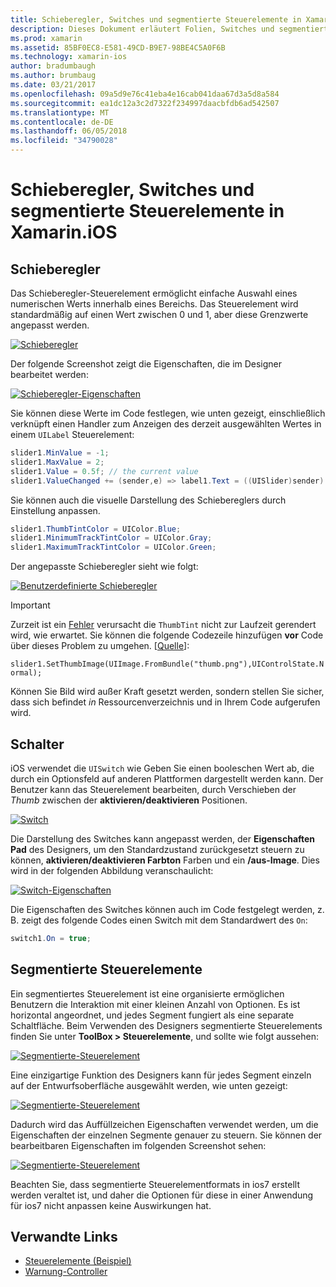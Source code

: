 ```yaml
---
title: Schieberegler, Switches und segmentierte Steuerelemente in Xamarin.iOS
description: Dieses Dokument erläutert Folien, Switches und segmentierte Steuerelemente in Xamarin.iOS, die beschreiben, wie sowohl programmgesteuert als auch in der iOS-Designer mit ihnen zu arbeiten.
ms.prod: xamarin
ms.assetid: 85BF0EC8-E581-49CD-B9E7-98BE4C5A0F6B
ms.technology: xamarin-ios
author: bradumbaugh
ms.author: brumbaug
ms.date: 03/21/2017
ms.openlocfilehash: 09a5d9e76c41eba4e16cab041daa67d3a5d8a584
ms.sourcegitcommit: ea1dc12a3c2d7322f234997daacbfdb6ad542507
ms.translationtype: MT
ms.contentlocale: de-DE
ms.lasthandoff: 06/05/2018
ms.locfileid: "34790028"
---
```

# <a name="sliders-switches-and-segmented-controls-in-xamarinios"></a>Schieberegler, Switches und segmentierte Steuerelemente in Xamarin.iOS

<a name="Sliders" />

## <a name="sliders"></a>Schieberegler

Das Schieberegler-Steuerelement ermöglicht einfache Auswahl eines numerischen Werts innerhalb eines Bereichs. Das Steuerelement wird standardmäßig auf einen Wert zwischen 0 und 1, aber diese Grenzwerte angepasst werden.

 [![](slider-switch-segmented-controls-images/image25a.png "Schieberegler")](slider-switch-segmented-controls-images/image25a.png#lightbox)

Der folgende Screenshot zeigt die Eigenschaften, die im Designer bearbeitet werden:

 [![](slider-switch-segmented-controls-images/image26a.png "Schieberegler-Eigenschaften")](slider-switch-segmented-controls-images/image25a.png#lightbox)

Sie können diese Werte im Code festlegen, wie unten gezeigt, einschließlich verknüpft einen Handler zum Anzeigen des derzeit ausgewählten Wertes in einem `UILabel` Steuerelement:

```csharp
slider1.MinValue = -1;
slider1.MaxValue = 2;
slider1.Value = 0.5f; // the current value
slider1.ValueChanged += (sender,e) => label1.Text = ((UISlider)sender).Value.ToString ();
```

Sie können auch die visuelle Darstellung des Schiebereglers durch Einstellung anpassen.

```csharp
slider1.ThumbTintColor = UIColor.Blue;
slider1.MinimumTrackTintColor = UIColor.Gray;
slider1.MaximumTrackTintColor = UIColor.Green;
```

Der angepasste Schieberegler sieht wie folgt:

 [![](slider-switch-segmented-controls-images/image27a.png "Benutzerdefinierte Schieberegler")](slider-switch-segmented-controls-images/image28a.png#lightbox)

> [!IMPORTANT]
> Zurzeit ist ein [Fehler](http://stackoverflow.com/a/19496179) verursacht die `ThumbTint` nicht zur Laufzeit gerendert wird, wie erwartet. Sie können die folgende Codezeile hinzufügen **vor** Code über dieses Problem zu umgehen. [[Quelle](http://stackoverflow.com/a/21396794)]:
>
> `slider1.SetThumbImage(UIImage.FromBundle("thumb.png"),UIControlState.Normal);`
> 
> Können Sie Bild wird außer Kraft gesetzt werden, sondern stellen Sie sicher, dass sich befindet _in_ Ressourcenverzeichnis und in Ihrem Code aufgerufen wird.

<a name="Switch" />

## <a name="switch"></a>Schalter

iOS verwendet die `UISwitch` wie Geben Sie einen booleschen Wert ab, die durch ein Optionsfeld auf anderen Plattformen dargestellt werden kann. Der Benutzer kann das Steuerelement bearbeiten, durch Verschieben der *Thumb* zwischen der **aktivieren/deaktivieren** Positionen.

 [![](slider-switch-segmented-controls-images/image28a.png "Switch")](slider-switch-segmented-controls-images/image28a.png#lightbox)

Die Darstellung des Switches kann angepasst werden, der **Eigenschaften Pad** des Designers, um den Standardzustand zurückgesetzt steuern zu können, **aktivieren/deaktivieren Farbton** Farben und ein   **/aus-Image**. Dies wird in der folgenden Abbildung veranschaulicht:

 [![](slider-switch-segmented-controls-images/image29a.png "Switch-Eigenschaften")](slider-switch-segmented-controls-images/image29a.png#lightbox)

Die Eigenschaften des Switches können auch im Code festgelegt werden, z. B. zeigt des folgende Codes einen Switch mit dem Standardwert des `On`:

```csharp
switch1.On = true;
```

 <a name="Segmented_Controls" />


## <a name="segmented-controls"></a>Segmentierte Steuerelemente

Ein segmentiertes Steuerelement ist eine organisierte ermöglichen Benutzern die Interaktion mit einer kleinen Anzahl von Optionen. Es ist horizontal angeordnet, und jedes Segment fungiert als eine separate Schaltfläche. Beim Verwenden des Designers segmentierte Steuerelements finden Sie unter **ToolBox > Steuerelemente**, und sollte wie folgt aussehen:

 [![](slider-switch-segmented-controls-images/segmentedcontrol.png "Segmentierte-Steuerelement")](slider-switch-segmented-controls-images/segmentedcontrol.png#lightbox)

Eine einzigartige Funktion des Designers kann für jedes Segment einzeln auf der Entwurfsoberfläche ausgewählt werden, wie unten gezeigt:

 [![](slider-switch-segmented-controls-images/segmentedcontrolselection.png "Segmentierte-Steuerelement")](slider-switch-segmented-controls-images/segmentedcontrolselection.png#lightbox)

Dadurch wird das Auffüllzeichen Eigenschaften verwendet werden, um die Eigenschaften der einzelnen Segmente genauer zu steuern. Sie können der bearbeitbaren Eigenschaften im folgenden Screenshot sehen:

 [![](slider-switch-segmented-controls-images/segmentedcontrolproperties.png "Segmentierte-Steuerelement")](slider-switch-segmented-controls-images/segmentedcontrolproperties.png#lightbox)

Beachten Sie, dass segmentierte Steuerelementformats in ios7 erstellt werden veraltet ist, und daher die Optionen für diese in einer Anwendung für ios7 nicht anpassen keine Auswirkungen hat.

## <a name="related-links"></a>Verwandte Links

- [Steuerelemente (Beispiel)](https://developer.xamarin.com/samples/Controls/)
- [Warnung-Controller](https://developer.xamarin.com/recipes/ios/standard_controls/alertcontroller/)
